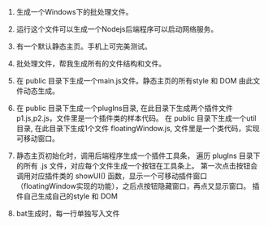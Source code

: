  

1. 生成一个Windows下的批处理文件。
2. 运行这个文件可以生成一个Nodejs后端程序可以启动网络服务。
3. 有一个默认静态主页。手机上可完美测试。 
4. 批处理文件，帮我生成所有的文件结构和文件。
5. 在 public 目录下生成一个main.js文件。静态主页的所有style 和 DOM 由此文件动态生成。
   
6. 在 public 目录下生成一个plugIns目录, 在此目录下生成两个插件文件 p1.js,p2.js，文件里是一个插件类的样本代码。
   在 public 目录下生成一个util目录, 在此目录下生成1个文件 floatingWindow.js, 文件里是一个类代码，实现可移动窗口。
7. 静态主页初始化时，调用后端程序生成一个插件工具条，
   遍历 plugIns 目录下的所有 .js 文件，对应每个文件生成一个按钮在工具条上。
   第一次点击按钮会调用对应插件类的 showUI() 函数，显示一个可移动插件窗口（floatingWindow实现的功能），之后点按钮隐藏窗口，再点又显示窗口。
   插件自己生成自己的style 和 DOM

8. bat生成时，每一行单独写入文件 
   




   


